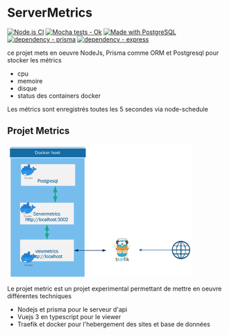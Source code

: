 # ServerMetrics
[![Node.js CI](https://github.com/lgrdev/servermetrics/actions/workflows/node.js.yml/badge.svg)](https://github.com/lgrdev/servermetrics/actions/workflows/node.js.yml)
[![Mocha tests - Ok](https://img.shields.io/static/v1?label=Mocha+tests&message=Ok&color=2ea44f)](https://)
[![Made with PostgreSQL](https://img.shields.io/badge/PostgreSQL-13-blue?logo=postgresql&logoColor=white)](https://www.postgresql.org/ "Go to PostgresSQL homepage")
[![dependency - prisma](https://img.shields.io/badge/dependency-prisma-blue)](https://www.npmjs.com/package/prisma)
[![dependency - express](https://img.shields.io/badge/dependency-express-blue)](https://www.npmjs.com/package/express)

ce projet mets en oeuvre NodeJs, Prisma comme ORM et Postgresql pour stocker les métrics

- cpu
- memoire
- disque
- status des containers docker

Les métrics sont enregistrés toutes les 5 secondes via node-schedule


## Projet Metrics

![Projet Metrics](./images/nodejs-metrics.png "Projet Metrics")

Le projet metric est un projet experimental permettant de mettre en oeuvre différentes techniques

- Nodejs et prisma pour le serveur d'api
- Vuejs 3 en typescript pour le viewer
- Traefik et docker pour l'hebergement des sites et base de données

